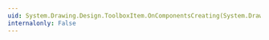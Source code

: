 ```yaml
---
uid: System.Drawing.Design.ToolboxItem.OnComponentsCreating(System.Drawing.Design.ToolboxComponentsCreatingEventArgs)
internalonly: False
---
```

